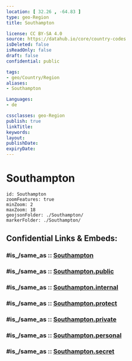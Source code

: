 ```yaml
---
location: [ 32.26 , -64.83 ] 
type: geo-Region
title: Southampton

license: CC BY-SA 4.0
source: https://datahub.io/core/country-codes
isDeleted: false
isReadOnly: false
draft: false
confidential: public

tags:
- geo/Country/Region
aliases:
- Southampton

Languages:
- de

cssclasses: geo-Region
publish: true
linkTitle: 
keywords: 
layout: 
publishDate: 
expiryDate: 
---
```


# Southampton

```leaflet
id: Southampton
zoomFeatures: true 
minZoom: 2 
maxZoom: 18
geojsonFolder: ./Southampton/
markerFolder: ./Southampton/
```


## Confidential Links & Embeds: 

### #is_/same_as :: [Southampton](/_Standards/Earth/Continent/America~Caribbean/Bermuda/Counties/Southampton.md) 

### #is_/same_as :: [Southampton.public](/_public/Earth/Continent/America~Caribbean/Bermuda/Counties/Southampton.public.md) 

### #is_/same_as :: [Southampton.internal](/_internal/Earth/Continent/America~Caribbean/Bermuda/Counties/Southampton.internal.md) 

### #is_/same_as :: [Southampton.protect](/_protect/Earth/Continent/America~Caribbean/Bermuda/Counties/Southampton.protect.md) 

### #is_/same_as :: [Southampton.private](/_private/Earth/Continent/America~Caribbean/Bermuda/Counties/Southampton.private.md) 

### #is_/same_as :: [Southampton.personal](/_personal/Earth/Continent/America~Caribbean/Bermuda/Counties/Southampton.personal.md) 

### #is_/same_as :: [Southampton.secret](/_secret/Earth/Continent/America~Caribbean/Bermuda/Counties/Southampton.secret.md)

